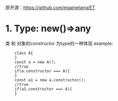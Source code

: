 
原开源：https://github.com/egametang/ET

# 1. Type: new()=>any 
类 和 对象的constructor 为type的一种体现
example:
```
    class A{
    }   
    const a = new A();
    //true
    if(a.constructor === A){
    }
    const a1 = new a.constructor();
    //true
    if(a1.constructor === A){
    }
```

